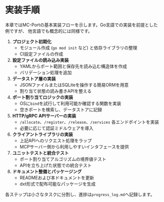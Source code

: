 # 実装手順

本章ではMC-Portの基本実装フローを示します。Go言語での実装を前提とした例ですが、
他言語でも概念的には同様です。

1. **プロジェクト初期化**
   - モジュール作成 (`go mod init` など) と依存ライブラリの整理
   - CI設定ファイルの作成
2. **設定ファイルの読み込み実装**
   - YAMLからポート範囲と保存先を読み込む構造体を作成
   - バリデーション処理を追加
3. **データストア層の実装**
   - JSONファイルまたはSQLiteを操作する簡易ORMを用意
   - 割り当て状態の読み書きAPIを整える
4. **ポート割り当てロジックの実装**
   - OSに`bind`を試行して利用可能か確認する関数を実装
   - 空きポートを検索し、データストアに記録
5. **HTTP/gRPC APIサーバーの実装**
   - `/allocate`、`/register`、`/release`、`/services` 各エンドポイントを実装
   - 必要に応じて認証ミドルウェアを導入
6. **クライアントライブラリの実装**
   - 上記APIへのリクエスト処理をラップ
   - MCPサーバー側から利用しやすいインタフェースを提供
7. **ユニットテストと統合テスト**
   - ポート割り当てアルゴリズムの境界値テスト
   - APIを立ち上げた状態での統合テスト
8. **ドキュメント整備とパッケージング**
   - READMEおよび本ドキュメントを更新
   - dxt形式で配布可能なパッケージを生成

各ステップは小さなタスクに分割し、進捗は`progress_log.md`へ記録します。
